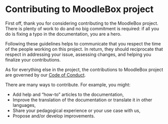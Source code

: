 # Contributing to MoodleBox project

First off, thank you for considering contributing to the MoodleBox project. There is plenty of work to do and no big commitment is required: if all you do is fixing a typo in the documentation, you are a hero.

Following these guidelines helps to communicate that you respect the time of the people working on this project. In return, they should reciprocate that respect in addressing your issue, assessing changes, and helping you finalize your contributions.

As for everything else in the project, the contributions to MoodleBox project are governed by our [Code of Conduct](https://github.com/martignoni/moodlebox/blob/master/CODE_OF_CONDUCT.md).

There are many ways to contribute. For example, you might:
- Add help and “how-to” articles to the documentation,
- Improve the translation of the documentation or translate it in other languages,
- Share your pedagogical experience or your use case with us,
- Propose and/or develop improvements.
